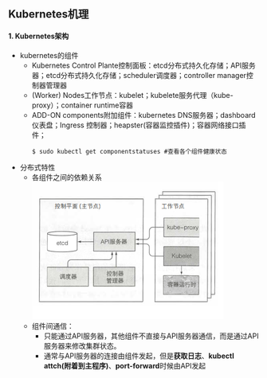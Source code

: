 ## Kubernetes机理

#### 1. Kubernetes架构
* kubernetes的组件
  * Kubernetes Control Plante控制面板：etcd分布式持久化存储；API服务器；etcd分布式持久化存储；scheduler调度器；controller manager控制器管理器
  * (Worker) Nodes工作节点：kubelet；kubelete服务代理（kube-proxy）；container runtime容器
  * ADD-ON components附加组件：kubernetes DNS服务器；dashboard仪表盘；Ingress 控制器；heapster(容器监控插件)；容器网络接口插件；
    ```shell
    $ sudo kubectl get componentstatuses #查看各个组件健康状态
    ```
* 分布式特性
  * 各组件之间的依赖关系
  ![](./pictures/kubernetes-architect.png)
  * 组件间通信：
    * 只能通过API服务器，其他组件不直接与API服务器通信，而是通过API服务器来修改集群状态。
    * 通常与API服务器的连接由组件发起，但是**获取日志**、**kubectl attch(附着到主程序)**、**port-forward**时候由API发起
